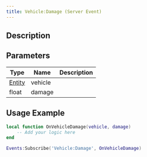 ```yaml
---
title: Vehicle:Damage (Server Event)
---
```

## Description

## Parameters

| Type                                  | Name    | Description |
| ------------------------------------- | ------- | ----------- |
| [Entity](/vext/ref/shared/class/entity) | vehicle |             |
| float                                 | damage  |             |

## Usage Example

``` lua
local function OnVehicleDamage(vehicle, damage)
    -- Add your logic here
end

Events:Subscribe('Vehicle:Damage', OnVehicleDamage)
```
